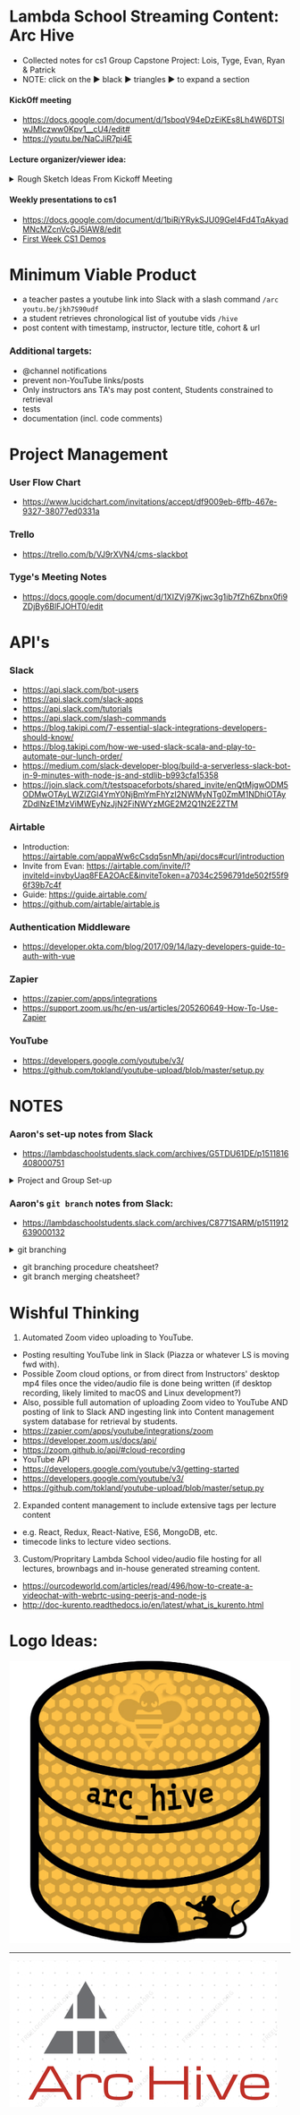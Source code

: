 # Lambda School Streaming Content: Arc Hive
- Collected notes for cs1 Group Capstone Project: Lois, Tyge, Evan, Ryan & Patrick
- NOTE: click on the ▶︎ black ▶︎ triangles ▶︎ to expand a section

#### KickOff meeting
- https://docs.google.com/document/d/1sboqV94eDzEiKEs8Lh4W6DTSlwJMIczww0Kpv1__cU4/edit#
- https://youtu.be/NaCJiR7pi4E

#### Lecture organizer/viewer idea:

<details><summary>Rough Sketch Ideas From Kickoff Meeting</summary><p>

- House/organize daily schedule/videos (replace spreadsheets, Piazza)
- Can sort lectures by topics, upvote, basically similar functionality to Piazza but more friendly (and more video-focused)
- Slackbot to expose/share, make it more efficient to find recent videos
  - Use Slackbot to send videos to the app?
  - Automate other tasks w/Slack
  - Still probably have separate webapp, but heavy Slack integration possibly
- Feature: reminder to upload video, *maybe* even upload automatically (could be extended to another project idea itself)
- Challenge: app would have to accommodate delay in video upload/processing
- Challenge: permissions, auth, acl, etc.

</p></details>

#### Weekly presentations to cs1
- https://docs.google.com/document/d/1biRjYRykSJU09Gel4Fd4TqAkyadMNcMZcnVcGJ5lAW8/edit
- [First Week CS1 Demos](https://youtu.be/0FH5zC0tg-Q)

# Minimum Viable Product
- a teacher pastes a youtube link into Slack with a slash command `/arc youtu.be/jkh7S90udf`
- a student retrieves chronological list of youtube vids `/hive`
- post content with timestamp, instructor, lecture title, cohort & url

### Additional targets:
 - @channel notifications
 - prevent non-YouTube links/posts
 - Only instructors ans TA's may post content, Students constrained to retrieval
 - tests
 - documentation (incl. code comments)

# Project Management
### User Flow Chart
- https://www.lucidchart.com/invitations/accept/df9009eb-6ffb-467e-9327-38077ed0331a

### Trello
- https://trello.com/b/VJ9rXVN4/cms-slackbot

### Tyge's Meeting Notes
- https://docs.google.com/document/d/1XIZVj97Kjwc3g1ib7fZh6Zbnx0fi9ZDjBy6BlFJOHT0/edit


# API's
### Slack
- https://api.slack.com/bot-users
- https://api.slack.com/slack-apps
- https://api.slack.com/tutorials
- https://api.slack.com/slash-commands
- https://blog.takipi.com/7-essential-slack-integrations-developers-should-know/
- https://blog.takipi.com/how-we-used-slack-scala-and-play-to-automate-our-lunch-order/
- https://medium.com/slack-developer-blog/build-a-serverless-slack-bot-in-9-minutes-with-node-js-and-stdlib-b993cfa15358
- https://join.slack.com/t/testspaceforbots/shared_invite/enQtMjgwODM5ODMwOTAyLWZlZGI4YmY0NjBmYmFhYzI2NWMyNTg0ZmM1NDhiOTAyZDdlNzE1MzViMWEyNzJjN2FiNWYzMGE2M2Q1N2E2ZTM

### Airtable
- Introduction: https://airtable.com/appaWw6cCsdq5snMh/api/docs#curl/introduction
- Invite from Evan: https://airtable.com/invite/l?inviteId=invbyUaq8FEA2OAcE&inviteToken=a7034c2596791de502f55f96f39b7c4f
- Guide: https://guide.airtable.com/
- https://github.com/airtable/airtable.js

### Authentication Middleware
- https://developer.okta.com/blog/2017/09/14/lazy-developers-guide-to-auth-with-vue

### Zapier
- https://zapier.com/apps/integrations
- https://support.zoom.us/hc/en-us/articles/205260649-How-To-Use-Zapier

### YouTube
- https://developers.google.com/youtube/v3/
- https://github.com/tokland/youtube-upload/blob/master/setup.py

# NOTES
### Aaron's set-up notes from Slack
- https://lambdaschoolstudents.slack.com/archives/G5TDU61DE/p1511816408000751
<details><summary>Project and Group Set-up</summary><p>

> Please chat amongst your group, form a private slack channel (wacky team names encouraged), and invite your lecturer. Once that's all set, you'll work with them to continue getting repos/boilerplate set up.

> Immediate goals: grouped with Slack channel and GitHub org, basic boilerplate repo (with initial tech decisions) created. Tomorrow you'll start getting Agile, set up Trello, do issue estimation/prioritization/assignment. From Wednesday on - code!

> We want groups to work independently, so you get a feel for the "real world" of software engineering - we will of course be available, and if you're blocked don't hesitate to reach out, but don't feel like you need our sign off for everything either. See us as stakeholders who want to see your project delivered (and help you make high level decisions), but not fulltime micromanagers who need to know every detail along the way.

> Your group should self-organize and coordinate a schedule that works for you, and invite us (the lecturers) to your meetings - we won't attend every one, but should make it to Monday (sprint planning) and Friday (demo/review). Tues-Thurs you should have standups in the morning, which lecturers may or may not attend as time allows. We'll go over more details about this process tomorrow.

> Also, as we get going with a full git workflow (branching, merging pull requests) we want to encourage you to involve TAs as code reviewers. They probably know more about React Native and such than I do at least, and can help you make good decisions as you work day to day. Again, more details tomorrow, but wanted to give you all a high level picture now so you know what to expect.

> If you have any concerns about any of the above - group assignments, schedule, process, etc. - please DM me as soon as possible.

> One other good initial task (once you have a slack channel) - copy the section of the kickoff doc corresponding to your project, make a new doc, and elaborate on it together. Keep brainstorming, but also start taking a more critical/realistic eye to narrow scope and really define what it is you want to achieve over the next ~4-6 weeks.

</p></details>

### Aaron's `git branch` notes from Slack:
- https://lambdaschoolstudents.slack.com/archives/C8771SARM/p1511912639000132

<details><summary>git branching</summary><p>

> I'll give a few-sentence version of my git branching approach - caveat is that their are a ton of these, none is definitively right or wrong, use whatever is right for your team/context and that you all agree on. Same for most process stuff, as you've learned.

> Basically, master branch is the main branch - code is delivered by merging into master.

> But you shouldn't directly commit to master - the exception would be "emergency" bugfix commits that need to be deployed right away (since master is the code you deploy).

> Forks is a GitHub thing and not a git thing - lets you make your own complete copy of a repo. A branch on the other hand is just like another path in the repo - git repos can be envisioned as trees, actually, if you want to flash back to data structures.

> So a branch really is a branch in that sense, while a fork is your own custom tree.

> For the purposes of this project I'd encourage your work to be in branches in the org repo, not forks of the repo - that's how most real work happens, since the company e.g. pays for a GitHub org that can have private repos.

> Anyway, aside from emergency commits you should work in a branch, and in general you should have one branch for each feature/issue/card you're working on. You should also only be working on a few things at a time, so there shouldn't be *that* many active branches.

> The team should agree on a branch naming convention - one that I'm partial to is: `type/user_short_description`

> Type is usually one of feature or bugfix, or maybe documentation. User is your GitHub username. Short description is a *short* (1-3 words) summary of what it is.

> And you're cloning the actual org repo. (edited)

> So an example branch name may be `feature/soycode_add_widgets`

> Yeah it'll make sense pretty quickly - also I do all git interaction command line, so I'll be giving those commands here, but specific IDE integration may vary.

> The basic workflow though is:

1. Clone the org repo
2. `git checkout -b type/user_short_description` to make the branch (this also switches you to it)
3. Work as normally - edit files, make commits.
4. `git push` should work as normal, on your first push you may have to set the upstream e.g. `git push --set-upstream origin type/user_short_description`

> That's what you do to get the code and add your own branch with your commits, and then push it back to GitHub. To actually merge your branch into master when it's done, you can make a pull request on GitHub similar to across forked repos.

> The pull request shows the diff and lets people review the code, leave comments, etc. - this is also important, and we'll talk more about it in coming weeks. For now all you need to know is keep an eye out for pull requests, and ask TAs to help code review.

> I can demo this later too if that would help.

> Does all this make sense so far? Emoticon or questions or such welcome.

> Also `git checkout branchname` is how you just switch between existing branches without making new ones - the `-b` flag is the special case of making it for the first time.

> You can check out branches from other people too, that way you can run their code locally to review it.

</p></details>

- git branching procedure cheatsheet?
- git branch merging cheatsheet?

# Wishful Thinking
1. Automated Zoom video uploading to YouTube.
  - Posting resulting YouTube link in Slack (Piazza or whatever LS is moving fwd with).
  - Possible Zoom cloud options, or from direct from Instructors' desktop mp4 files once the video/audio file is done being written (if desktop recording, likely limited to macOS and Linux development?)
  - Also, possible full automation of uploading Zoom video to YouTube AND posting of link to Slack AND ingesting link into Content management system database for retrieval by students.
  - https://zapier.com/apps/youtube/integrations/zoom
  - https://developer.zoom.us/docs/api/
  - https://zoom.github.io/api/#cloud-recording
  - YouTube API
  - https://developers.google.com/youtube/v3/getting-started
  - https://developers.google.com/youtube/v3/
  - https://github.com/tokland/youtube-upload/blob/master/setup.py
 
2. Expanded content management to include extensive tags per lecture content
  - e.g. React, Redux, React-Native, ES6, MongoDB, etc.
  - timecode links to lecture video sections.

3. Custom/Propritary Lambda School video/audio file hosting for all lectures, brownbags and in-house generated streaming content.
  - https://ourcodeworld.com/articles/read/496/how-to-create-a-videochat-with-webrtc-using-peerjs-and-node-js
  - http://doc-kurento.readthedocs.io/en/latest/what_is_kurento.html

# Logo Ideas:

![Logo](art/arc_hive1.jpg)
***
![Logo](art/arc_hive2.png)
